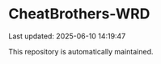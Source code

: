 # CheatBrothers-WRD

Last updated: 2025-06-10 14:19:47

This repository is automatically maintained.
